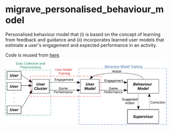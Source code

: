 # migrave_personalised_behaviour_model
Personalised behaviour model that (i) is based on the concept of learning from feedback and guidance and (ii) incorporates learned user models that estimate a user's engagement and expected performance in an activity.

Code is reused from [here](https://github.com/TsiakasK/sequence-learning-dataset).

![Pipeline](docs/pipeline.png)